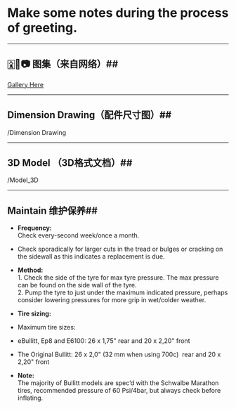 # Make some notes during the process of greeting. #

----
## 🀎🐼📷 图集（来自网络）##
[Gallery Here](https://joefirmament.github.io/Bullitt_Cargo_Bike_DaQ/)

----

## Dimension Drawing（配件尺寸图）##

/Dimension Drawing 

---
## 3D Model （3D格式文档）##

/Model_3D

---
## Maintain 维护保养##

- **Frequency:**  
  Check every-second week/once a month.  
- Check sporadically for larger cuts in the tread or bulges or cracking on the sidewall as this indicates a replacement is due.  
- **Method:**  
  ‍1. Check the side of the tyre for max tyre pressure. The max pressure can be found on the side wall of the tyre.  
	2. Pump the tyre to just under the maximum indicated pressure, perhaps consider lowering pressures for more grip in wet/colder weather.

- **Tire sizing:**  
- Maximum tire sizes:  
- eBullitt, Ep8 and E6100: 26 x 1,75" rear and 20 x 2,20" front  
- The Original Bullitt: 26 x 2,0" (32 mm when using 700c)  rear and 20 x 2,20" front  
- **Note:**  
  The majority of Bullitt models are spec’d with the Schwalbe Marathon tires, recommended pressure of 60 Psi/4bar, but always check before inflating.
